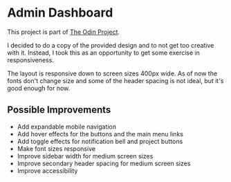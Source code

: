 # Admin Dashboard
This project is part of [The Odin Project](https://www.theodinproject.com/lessons/node-path-intermediate-html-and-css-admin-dashboard).

I decided to do a copy of the provided design and to not get too creative with it. Instead, I took this as an opportunity to get some exercise in responsiveness.

The layout is responsive down to screen sizes 400px wide. As of now the fonts don't change size and some of the header spacing is not ideal, but it's good enough for now.

## Possible Improvements
- Add expandable mobile navigation
- Add hover effects for the buttons and the main menu links
- Add toggle effects for notification bell and project buttons
- Make font sizes responsive
- Improve sidebar width for medium screen sizes
- Improve secondary header spacing for medium screen sizes
- Improve accessibility
